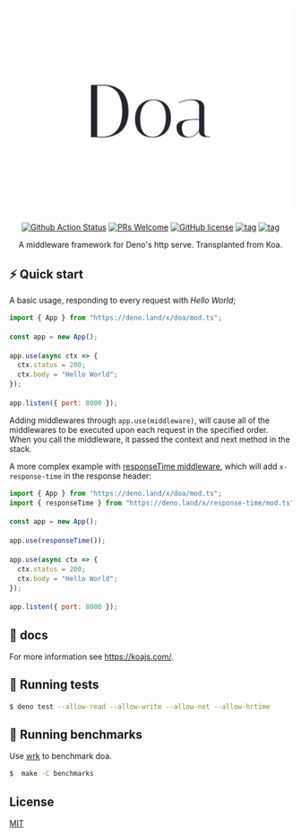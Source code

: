 <div align="center">

<img src="/docs/logo.png" alt="Doa middleware framework for deno"/>

[![Github Action Status](https://github.com/JohannLai/doa/workflows/build/badge.svg)](https://github.com/JohannLai/doa/actions)
[![PRs Welcome](https://img.shields.io/badge/PRs-welcome-brightgreen.svg?style=flat-square)](http://makeapullrequest.com)
[![GitHub license](https://img.shields.io/github/license/JohannLai/doa)](https://github.com/JohannLai/doa/blob/master/LICENSE)
[![tag](https://img.shields.io/badge/deno-1.1.3-green.svg)](https://github.com/denoland/deno)
[![tag](https://img.shields.io/badge/std-0.59.0-green.svg)](https://github.com/denoland/deno)

A middleware framework for Deno's http serve. Transplanted from Koa.

</div>

## ⚡️ Quick start

A basic usage, responding to every request with *Hello World*;

```js
import { App } from "https://deno.land/x/doa/mod.ts";

const app = new App();

app.use(async ctx => {
  ctx.status = 200;
  ctx.body = "Hello World";
});

app.listen({ port: 8000 });
```

Adding middlewares through `app.use(middleware)`, will cause all of the middlewares to be executed upon each request in the specified order. When you call the middleware, it passed the context and next method in the stack.

A more complex example with [responseTime middleware](https://github.com/JohannLai/response-time), which will add `x-response-time` in the response header:

```js
import { App } from "https://deno.land/x/doa/mod.ts";
import { responseTime } from "https://deno.land/x/response-time/mod.ts";

const app = new App();

app.use(responseTime());

app.use(async ctx => {
  ctx.status = 200;
  ctx.body = "Hello World";
});

app.listen({ port: 8000 });

```

## 📑 docs
For more information see https://koajs.com/.

## 🧪 Running tests

```bash
$ deno test --allow-read --allow-write --allow-net --allow-hrtime  
```

## 🚀 Running benchmarks
Use [wrk](https://github.com/wg/wrk) to benchmark doa.

```bash
$  make -C benchmarks 
```

## License

[MIT](https://github.com/JohannLai/doa/blob/master/LICENSE)
